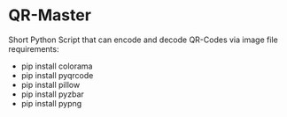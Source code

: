 # QR-Master
Short Python Script that can encode and decode QR-Codes via image file
requirements:
- pip install colorama
- pip install pyqrcode
- pip install pillow
- pip install pyzbar
- pip install pypng
